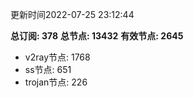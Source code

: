 更新时间2022-07-25 23:12:44

**总订阅: 378**
**总节点: 13432**
**有效节点: 2645**
- v2ray节点: 1768
- ss节点: 651
- trojan节点: 226
